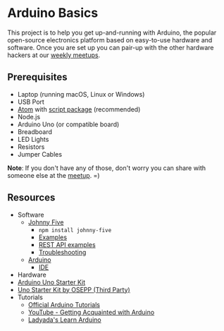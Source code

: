 # Arduino Basics

This project is to help you get up-and-running with Arduino, the popular open-source electronics platform based on easy-to-use hardware and software. Once you are set up you can pair-up with the other hardware hackers at our [weekly meetups](http://www.meetup.com/la-fullstack/).

## Prerequisites

* Laptop (running macOS, Linux or Windows)
* USB Port
* [Atom](https://atom.io/) with [script package](https://atom.io/packages/script) (recommended)
* Node.js
* Arduino Uno (or compatible board)
* Breadboard
* LED Lights
* Resistors
* Jumper Cables

**Note**: If you don't have any of those, don't worry you can share with someone else at the [meetup](http://www.meetup.com/la-fullstack/). =)

## Resources
* Software
  * [Johnny Five](http://johnny-five.io/)
    * `npm install johnny-five`
    * [Examples](http://johnny-five.io/examples/)
    * [REST API examples](https://github.com/jdorfman/panama/tree/master/lib)
    * [Troubleshooting](https://github.com/rwaldron/johnny-five/wiki/Getting-Started#trouble-shooting)
  * [Arduino](https://www.arduino.cc)
    * [IDE](https://www.arduino.cc/en/Main/Software)
* Hardware
 * [Arduino Uno Starter Kit](https://store-usa.arduino.cc/products/arduino-starter-kit)
 * [Uno Starter Kit by OSEPP (Third Party) ](https://www.amazon.com/OSEPP-Arduino-Basic-Starter-ARD-01/dp/B009NNEURY)
* Tutorials
  * [Official Arduino Tutorials](https://www.arduino.cc/en/Tutorial/HomePage)
  * [YouTube - Getting Acquainted with Arduino](https://www.youtube.com/watch?v=fCxzA9_kg6s)
  * [Ladyada's Learn Arduino](https://learn.adafruit.com/ladyadas-learn-arduino-lesson-number-0?view=all)
